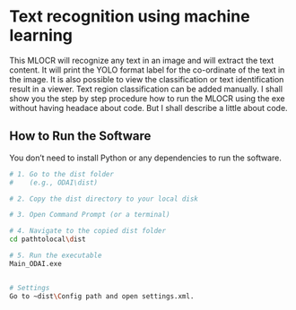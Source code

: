 # Text recognition using machine learning
This MLOCR will recognize any text in an image and will extract the text content. It will print the YOLO format label for the co-ordinate of the text in the image. It is also possible to view the classification or text identification result in a viewer. Text region classification can be added manually. I shall show you the step by step procedure how to run the MLOCR using the exe without having headace about code. But I shall describe a little about code.  

## How to Run the Software
You don’t need to install Python or any dependencies to run the software. 
   ```sh
# 1. Go to the dist folder
#    (e.g., ODAI\dist)

# 2. Copy the dist directory to your local disk

# 3. Open Command Prompt (or a terminal)

# 4. Navigate to the copied dist folder
cd pathtolocal\dist

# 5. Run the executable
Main_ODAI.exe


# Settings
Go to ~dist\Config path and open settings.xml. 

